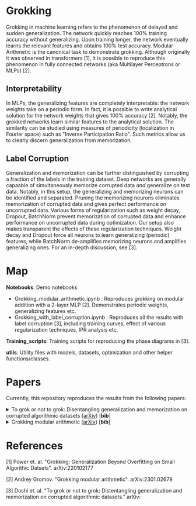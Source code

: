# Grokking

Grokking in machine learning refers to the phenomenon of delayed and sudden generalization. The network quickly reaches 100% training accuracy without generalizing. Upon training longer, the network eventually learns the relevant features and obtains 100% test accuracy. Modular Arithmetic is the canonical task to demonstrate grokking. Although originally it was observed in transformers [1], it is possible to reproduce this phenomenon in fully connected networks (aka Multilayer Perceptrons or MLPs) [2].

## Interpretability

In MLPs, the generalizing features are completely interpretable: the network weights take on a periodic form. In fact, it is possible to write analytical solution for the network weights that gives 100% accuracy [2]. Notably, the grokked networks learn similar features to the analytical solution. The similarity can be studied using measures of periodicity (localization in Fourier space) such as "Inverse Participation Ratio". Such metrics allow us to clearly discern generalization from memorization.

## Label Corruption

Generalization and memorization can be further distinguished by corrupting a fraction of the labels in the training dataset. Deep networks are generally capaable of simultaneously memorize corrupted data *and* generalize on test data. Notably, in this setup, the generalizing and memorizing neurons can be identified and separated. Pruning the memorizing neurons eliminates memorization of corrupted data and gives perfect performance on uncorrupted data. Various forms of regularization such as weight decay, Dropout, BatchNorm prevent memorization of corrupted data and enhance performance on uncorrupted data during optimization. Our setup also makes transparent the effects of these regularization techniques. Weight decay and Dropout force all neurons to learn generalizing (periodic) features, while BatchNorm de-amplifies memorizing neurons and amplifies generalizing ones. For an in-depth discussion, see [3].

# Map

**Notebooks**: Demo notebooks
- Grokking_modular_arithmetic.ipynb : Reproduces grokking on modular addition with a 2-layer MLP [2]. Demonstrates periodic weights, generalizing features etc.
- Grokking_with_label_corruption.ipynb : Reproduces all the results with label corruption [3], including training curves, effect of various regularization techniques, IPR analysis etc.

**Training_scripts**: Training scripts for reproducing the phase diagrams in [3].

**utils**: Utility files with models, datasets, optimization and other helper functions/classes.

# Papers

Currently, this repository reproduces the results from the following papers:
<details>
<summary>
To grok or not to grok: Disentangling generalization and memorization on corrupted algorithmic datasets (<a href="https://arxiv.org/abs/2310.13061">arXiv</a>) [<b>bib</b>]
</summary>

```
@misc{doshi2023grok,
      title={To grok or not to grok: Disentangling generalization and memorization on corrupted algorithmic datasets}, 
      author={Darshil Doshi and Aritra Das and Tianyu He and Andrey Gromov},
      year={2023},
      eprint={2310.13061},
      archivePrefix={arXiv},
      primaryClass={cs.LG}
}
```
</details>
<details>
<summary>
Grokking modular arithmetic (<a href="https://arxiv.org/abs/2301.02679">arXiv</a>) [<b>bib</b>]
</summary>
  
```
@misc{gromov2023grokking,
      title={Grokking modular arithmetic}, 
      author={Andrey Gromov},
      year={2023},
      eprint={2301.02679},
      archivePrefix={arXiv},
      primaryClass={cs.LG}
}
```
</details>

# References

[1] Power et. al. "Grokking: Generalization Beyond Overfitting on Small Algorithic Datsets". arXiv:220102177

[2] Andrey Gromov. "Grokking modular arithmetic". arXiv:2301.02679

[3] Doshi et. al. "To grok or not to grok: Distentangling generalization and memorization on corrupted algorithmic datasets." arXiv:

